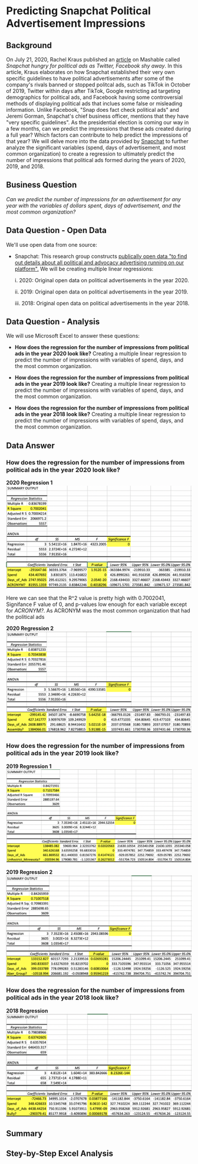 # Predicting Snapchat Political Advertisement Impressions
## Background
On July 21, 2020, Rachel Kraus published an [article](https://mashable.com/article/snapchat-political-ads-q2-2020-earnings/) on Mashable called _Snapchat hungry for political ads as Twitter, Facebook shy away_. In this article, Kraus elaborates on how Snapchat established their very own specific guidelines to have political advertisements after some of the company's rivals banned or stopped politcal ads, such as TikTok in October of 2019, Twitter within days after TikTok, Google restricting ad targeting demographics for political ads, and Facebook having some controversial methods of displaying political ads that inclues some false or misleading information. Unlike Facebook, "Snap does fact check political ads" and Jeremi Gorman, Snapchat's chief business officer, mentions that they have "very specific guidelines". As the presidential election is coming our way in a few months, can we predict the impressions that these ads created during a full year? Which factors can contribute to help predict the impressions of that year? We will delve more into the data provided by [Snapchat](https://www.snap.com/en-US/political-ads/) to further analyze the significant variables (spend, days of advertisement, and most common organization) to create a regression to ultimately predict the number of impressions that political ads formed during the years of 2020, 2019, and 2018.
## Business Question
_Can we predict the number of impressions for an advertisement for any year with the variables of dollars spent, days of advertisement, and the most common organization?_
## Data Question - Open Data
We'll use open data from one source:
- Snapchat: This research group constructs [publically open data "to find out details about all political and advocacy advertising running on our platform".](https://www.snap.com/en-US/political-ads/) We will be creating multiple linear regressions:
    
    i. 2020: Original open data on political advertisements in the year 2020.
    
    ii. 2019: Original open data on political advertisements in the year 2019.
    
    iii. 2018: Original open data on political advertisements in the year 2018.
## Data Question - Analysis
We will use Microsoft Excel to answer these questions:

- __How does the regression for the number of impressions from political ads in the year 2020 look like?__ Creating a multiple linear regression to predict the number of impressions with variables of spend, days, and the most common organization.

- __How does the regression for the number of impressions from political ads in the year 2019 look like?__ Creating a multiple linear regression to predict the number of impressions with variables of spend, days, and the most common organization.

- __How does the regression for the number of impressions from political ads in the year 2018 look like?__ Creating a multiple linear regression to predict the number of impressions with variables of spend, days, and the most common organization.

## Data Answer

### How does the regression for the number of impressions from political ads in the year 2020 look like?
__2020 Regression 1__
![alt text](https://github.com/schoi74/Snapchat-Politcal-Ads-Impressions/blob/master/2020%20regression%201.png)

Here we can see that the R^2 value is pretty high with 0.7002041, Signifance F value of 0, and p-values low enough for each variable except for _ACRONYM?_. As ACRONYM was the most common organization that had the political ads 

__2020 Regression 2__
![alt text](https://github.com/schoi74/Snapchat-Politcal-Ads-Impressions/blob/master/2020%20regression%202.png)

### How does the regression for the number of impressions from political ads in the year 2019 look like?
__2019 Regression 1__
![alt text](https://github.com/schoi74/Snapchat-Politcal-Ads-Impressions/blob/master/2019%20regression%201.png)

__2019 Regression 2__
![alt text](https://github.com/schoi74/Snapchat-Politcal-Ads-Impressions/blob/master/2019%20regression%202.png)

### How does the regression for the number of impressions from political ads in the year 2018 look like?
__2018 Regression__
![alt text](https://github.com/schoi74/Snapchat-Politcal-Ads-Impressions/blob/master/2018%20regression.png)

## Summary
## Stey-by-Step Excel Analysis
